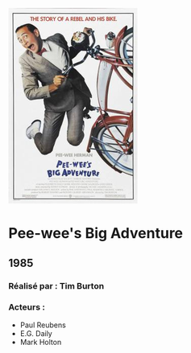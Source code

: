  ![alt text](https://github.com/marcelagondro/Films-TinBurton/blob/main/img/Peeweebigadventure.jpg "Github img")
 
 # Pee-wee's Big Adventure

  ## 1985

  ### Réalisé par : Tim Burton
  
  ### Acteurs : 
  - Paul Reubens
  - E.G. Daily
  - Mark Holton

 

